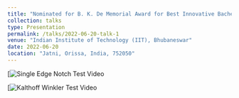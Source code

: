 ```yaml
---
title: "Nominated for B. K. De Memorial Award for Best Innovative Bachelor's Thesis Project on Phase-Field Modeling of Dynamic Brittle-Fracture Finite Element Simulation"
collection: talks
type: Presentation
permalink: /talks/2022-06-20-talk-1
venue: "Indian Institute of Technology (IIT), Bhubaneswar"
date: 2022-06-20
location: "Jatni, Orissa, India, 752050"
---
```


<!-- [Click here](https://drive.google.com/file/d/1FQIoE-Mx6nKOyehb8QiA3Vp3L05ZcdZE/view?usp=share_link) -->


<!-- [![Sample YouTube Video](https://img.youtube.com/vi/lehoGd7AG8o/maxresdefault.jpg)](https://www.youtube.com/watch?v=lehoGd7AG8o) -->



[![Single Edge Notch Test Video](https://github.com/DevasmitDutta/DevasmitDutta.github.io/assets/76597282/bea6f674-141b-4311-93c7-7c358aeb7fac)


[![Kalthoff Winkler Test Video](https://github.com/DevasmitDutta/DevasmitDutta.github.io/assets/76597282/69d9bbcd-9de9-497a-b01f-dd08680361ca)



<!-- ![Thesis Award Presentation](https://user-images.githubusercontent.com/76597282/218302079-8cac0775-9406-4bf2-b0bd-1b81bb4174c9.mp4) -->

